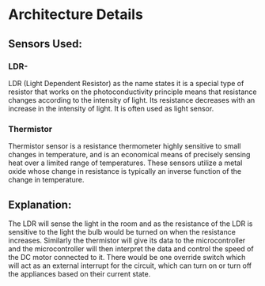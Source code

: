 # **Architecture Details**

## Sensors Used:
### **LDR**-
LDR (Light Dependent Resistor) as the name states it is a special type of resistor that works
on the photoconductivity principle means that resistance changes according to the intensity of light. 
Its resistance decreases with an increase in the intensity of light. It is often used as light sensor.

### **Thermistor**
Thermistor sensor is a resistance thermometer highly sensitive to small changes in temperature, 
and is an economical means of precisely sensing heat over a limited range of temperatures. 
These sensors utilize a metal oxide whose change in resistance is typically an inverse function of the change in temperature.

## Explanation:
The LDR will sense the light in the room and as the resistance of the LDR is sensitive to the light the
bulb would be turned on when the resistance increases. Similarly the thermistor will give its data to the
microcontroller and the microcontroller will then interpret the data and control the speed of the DC motor
connected to it.
There would be one override switch which will act as an external interrupt for the circuit, which 
can turn on or turn off the appliances based on their current state.

